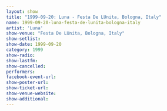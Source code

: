 ```yaml
---
layout: show
title: "1999-09-20: Luna - Festa De LUnita, Bologna, Italy"
name: 1999-09-20-luna-festa-de-lunita-bologna-italy
artist: 'Luna'
show-venue: "Festa De LUnita, Bologna, Italy"
show-setlist: 
show-date: 1999-09-20
category: 1999
show-radio: 
show-lastfm: 
show-cancelled: 
performers: 
facebook-event-url: 
show-poster-url: 
show-ticket-url: 
show-venue-website: 
show-additional: 
---
```


